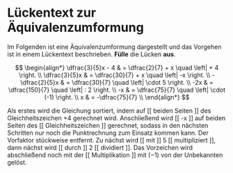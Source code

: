 <!--
version:  0.0.1
language: de


@style
main > *:not(:last-child) {
  margin-bottom: 3rem;
}

input {
    text-align: center;
}

.flex-container {
    display: flex;
    flex-wrap: wrap;
    align-items: stretch;
    gap: 20px;
}

.flex-child {
    flex: 1;
    min-width: 350px;
    margin-right: 20px;
}

@media (max-width: 400px) {
    .flex-child {
        flex: 100%;
        margin-right: 0;
    }
}
@end

formula: \carry   \textcolor{red}{\scriptsize #1}
formula: \digit   \rlap{\carry{#1}}\phantom{#2}#2
formula: \permil  \text{‰}

import: https://raw.githubusercontent.com/LiaTemplates/Tikz-Jax/main/README.md

script: https://cdn.jsdelivr.net/gh/LiaTemplates/Tikz-Jax@main/dist/index.js




tags: Äquivalenzumformung, leicht, sehr niedrig, Angeben, 

comment: Beschreibe die Äquivalenzumformung durch einen Lückentext.

author: Martin Lommatzsch

-->




# Lückentext zur Äquivalenzumformung


Im Folgenden ist eine Äquivalenzumformung dargestellt und das Vorgehen ist in einem Lückentext beschrieben. **Fülle** die Lücken **aus**.




$$
\begin{align*}
  \dfrac{3}{5}x - 4 & = \dfrac{2}{7} + x    \quad \left|  + 4  \right. \\
  \dfrac{3}{5}x   & = \dfrac{30}{7} + x    \quad \left|  -x  \right. \\
  -\dfrac{2}{5}x   & = \dfrac{30}{7}    \quad \left|  \cdot 5  \right. \\
  -2x   & = \dfrac{150}{7}    \quad \left|  : 2  \right. \\
  -x   & = \dfrac{75}{7}    \quad \left|  \cdot (-1)  \right. \\
  x   & = -\dfrac{75}{7}     \\
\end{align*}
$$

<!-- data-show-partial-solution -->
Als erstes wird die Gleichung sortiert, indem auf [[  beiden Seiten  ]] des Gleichheitszeichen $+4$ gerechnet wird. Anschließend wird [[  -x  ]] auf beiden Seiten des [[  Gleichheitszeichen  ]] gerechnet, sodass in den nächsten Schritten nur noch die Punktrechnung zum Einsatz kommen kann. Der Vorfaktor stückweise entfernt. Zu nächst wird [[ mit   ]] $5$ [[  multipliziert  ]], dann nächst wird [[ durch ]] $2$ [[  dividiert      ]]. Das Vorzeichen wird abschließend noch mit der [[  Multiplikation  ]] mit $(-1)$ von der Unbekannten gelöst.







